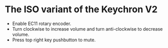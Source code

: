 # The ISO variant of the Keychron V2

- Enable EC11 rotary encoder.
- Turn clockwise to increase volume and turn anti-clockwise to decrease volume.
- Press top right key pushbutton to mute.
